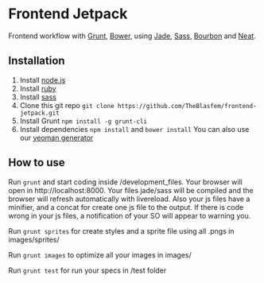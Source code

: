 Frontend Jetpack
===========

Frontend workflow with [Grunt](http://gruntjs.com/), [Bower](http://bower.io/), using [Jade](http://jade-lang.com), [Sass](http://sass-lang.com/), [Bourbon](http://bourbon.io) and [Neat](http://neat.bourbon.io).

Installation
------------

1. Install [node.js](http://nodejs.org/)
2. Install [ruby](https://www.ruby-lang.org/en/installation/)
3. Install [sass](http://sass-lang.com/install)
4. Clone this git repo `git clone https://github.com/TheBlasfem/frontend-jetpack.git`
5. Install Grunt `npm install -g grunt-cli`
6. Install dependencies `npm install` and `bower install`
You can also use our [yeoman generator](https://github.com/TheBlasfem/generator-frontendjetpack)

How to use
----------

Run `grunt` and start coding inside /development_files. Your browser will open in http://localhost:8000. Your files jade/sass will be compiled and the browser will refresh automatically with livereload. Also your js files have a minifier, and a concat for create one js file to the output. If there is code wrong in your js files, a notification of your SO will appear to warning you.

Run `grunt sprites` for create styles and a sprite file using all .pngs in images/sprites/

Run `grunt images` to optimize all your images in images/

Run `grunt test` for run your specs in /test folder
